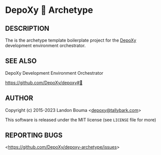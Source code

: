 DepoXy 🏹 Archetype
===================

## DESCRIPTION

  The is the archetype template boilerplate project for the
  [DepoXy](https://github.com/DepoXy/depoxy#🍯)
  development environment orchestrator.

## SEE ALSO

  DepoXy Development Environment Orchestrator

  https://github.com/DepoXy/depoxy#🍯

## AUTHOR

Copyright (c) 2015-2023 Landon Bouma &lt;depoxy@tallybark.com&gt;

This software is released under the MIT license (see `LICENSE` file for more)

## REPORTING BUGS

&lt;https://github.com/DepoXy/depoxy-archetype/issues&gt;

